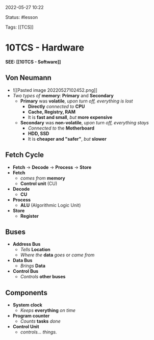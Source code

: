 2022-05-27 10:22

Status: #lesson 

Tags: [[TCS]]

# 10TCS - Hardware
**SEE: [[10TCS - Software]]**
## Von Neumann
- ![[Pasted image 20220527102452.png]]
- *Two types of* **memory**: **Primary** and **Secondary**
	- **Primary** was **volatile**, *upon turn off, everything is lost*
		- **Directly** *connected to* **CPU**
		- **Cache, Registry, RAM**
		- It is **fast and small**, *but* **more expensive**
	- **Secondary** was **non-volatile**, *upon turn off, everything stays*
		- *Connected to* the **Motherboard**
		- **HDD, SSD**
		- It is **cheaper and "safer"**, *but* **slower**
## Fetch Cycle
- **Fetch** -> **Decode** -> **Process** -> **Store**
- **Fetch** 
	- *comes from* **memory**
	- **Control unit** (CU)
- **Decode**
	- **CU**
- **Process**
	- **ALU** (Algorithmic Logic Unit)
- **Store**
	- **Register**
## Buses
- **Address Bus**
	- *Tells* **Location**
	- *Where the* **data** *goes* or *came from*
- **Data Bus**
	- *Brings* **Data**
- **Control Bus**
	- *Controls* **other buses**
## Components
- **System clock**
	- *Keeps* **everything** *on time*
- **Program counter**
	- *Counts* **tasks** *done*
- **Control Unit**
	- *controls... things.*